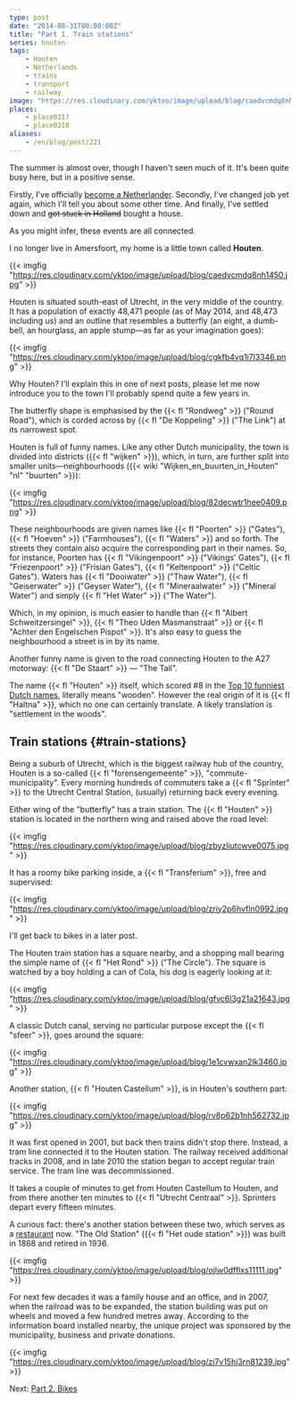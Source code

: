 ```yaml
---
type: post
date: "2014-08-31T00:00:00Z"
title: "Part 1. Train stations"
series: houten
tags:
    - Houten
    - Netherlands
    - trains
    - transport
    - railway
image: "https://res.cloudinary.com/yktoo/image/upload/blog/caedvcmdq8nh1450.jpg"
places:
    - place0217
    - place0218
aliases:
    - /en/blog/post/221
---
```


The summer is almost over, though I haven't seen much of it. It's been quite busy here, but in a positive sense.

Firstly, I've officially [become a Netherlander](0219). Secondly, I've changed job yet again, which I'll tell you about some other time. And finally, I've settled down and ~~got stuck in Holland~~ bought a house.

<!--more-->

As you might infer, these events are all connected.

I no longer live in Amersfoort, my home is a little town called **Houten**.

{{< imgfig "https://res.cloudinary.com/yktoo/image/upload/blog/caedvcmdq8nh1450.jpg" >}}

Houten is situated south-east of Utrecht, in the very middle of the country. It has a population of exactly 48,471 people (as of May 2014, and 48,473 including us) and an outline that resembles a butterfly (an eight, a dumb-bell, an hourglass, an apple stump—as far as your imagination goes):

{{< imgfig "https://res.cloudinary.com/yktoo/image/upload/blog/cgkfb4vq1i7l3346.png" >}}

Why Houten? I'll explain this in one of next posts, please let me now introduce you to the town I'll probably spend quite a few years in.

The butterfly shape is emphasised by the {{< fl "Rondweg" >}} ("Round Road"), which is corded across by {{< fl "De Koppeling" >}} ("The Link") at its narrowest spot.

Houten is full of funny names. Like any other Dutch municipality, the town is divided into districts ({{< fl "wijken" >}}), which, in turn, are further split into smaller units—neighbourhoods ({{< wiki "Wijken_en_buurten_in_Houten" "nl" "buurten" >}}):

{{< imgfig "https://res.cloudinary.com/yktoo/image/upload/blog/82decwtr1hee0409.png" >}}

These neighbourhoods are given names like {{< fl "Poorten" >}} ("Gates"), {{< fl "Hoeven" >}} ("Farmhouses"), {{< fl "Waters" >}} and so forth. The streets they contain also acquire the corresponding part in their names. So, for instance, Poorten has {{< fl "Vikingenpoort" >}} ("Vikings' Gates"), {{< fl "Friezenpoort" >}} ("Frisian Gates"), {{< fl "Keltenpoort" >}} ("Celtic Gates"). Waters has {{< fl "Dooiwater" >}} ("Thaw Water"), {{< fl "Geiserwater" >}} ("Geyser Water"), {{< fl "Mineraalwater" >}} ("Mineral Water") and simply {{< fl "Het Water" >}} ("The Water").

Which, in my opinion, is much easier to handle than {{< fl "Albert Schweitzersingel" >}}, {{< fl "Theo Uden Masmanstraat" >}} or {{< fl "Achter den Engelschen Pispot" >}}. It's also easy to guess the neighbourhood a street is in by its name.

Another funny name is given to the road connecting Houten to the A27 motorway: {{< fl "De Staart" >}} — "The Tail".

The name {{< fl "Houten" >}} itself, which scored #8 in the [Top 10 funniest Dutch names](http://plazilla.com/page/4295049501/top-10-grappige-nederlandse-plaatsnamen-in-een-zin), literally means "wooden". However the real origin of it is {{< fl "Haltna" >}}, which no one can certainly translate. A likely translation is "settlement in the woods".

## Train stations {#train-stations}

Being a suburb of Utrecht, which is the biggest railway hub of the country, Houten is a so-called {{< fl "forensengemeente" >}}, "commute-municipality". Every morning hundreds of commuters take a {{< fl "Sprinter" >}} to the Utrecht Central Station, (usually) returning back every evening.

Either wing of the "butterfly" has a train station. The {{< fl "Houten" >}} station is located in the northern wing and raised above the road level:

{{< imgfig "https://res.cloudinary.com/yktoo/image/upload/blog/zbyzliutcwve0075.jpg" >}}

It has a roomy bike parking inside, a {{< fl "Transferium" >}}, free and supervised:

{{< imgfig "https://res.cloudinary.com/yktoo/image/upload/blog/zriy2p6hvfln0992.jpg" >}}

I'll get back to bikes in a later post.

The Houten train station has a square nearby, and a shopping mall bearing the simple name of {{< fl "Het Rond" >}} ("The Circle"). The square is watched by a boy holding a can of Cola, his dog is eagerly looking at it:

{{< imgfig "https://res.cloudinary.com/yktoo/image/upload/blog/gfvc6l3g21a21643.jpg" >}}

A classic Dutch canal, serving no particular purpose except the {{< fl "sfeer" >}}, goes around the square:

{{< imgfig "https://res.cloudinary.com/yktoo/image/upload/blog/1e1cvwxan2lk3460.jpg" >}}

Another station, {{< fl "Houten Castellum" >}}, is in Houten's southern part:

{{< imgfig "https://res.cloudinary.com/yktoo/image/upload/blog/rv8p62b1nh562732.jpg" >}}

It was first opened in 2001, but back then trains didn't stop there. Instead, a tram line connected it to the Houten station. The railway received additional tracks in 2008, and in late 2010 the station began to accept regular train service. The tram line was decommissioned.

It takes a couple of minutes to get from Houten Castellum to Houten, and from there another ten minutes to {{< fl "Utrecht Centraal" >}}. Sprinters depart every fifteen minutes.

A curious fact: there's another station between these two, which serves as a [restaurant](http://www.hetoudestationhouten.nl/) now. "The Old Station" ({{< fl "Het oude station" >}}) was built in 1868 and retired in 1936.

{{< imgfig "https://res.cloudinary.com/yktoo/image/upload/blog/ojlw0dfflxs11111.jpg" >}}

For next few decades it was a family house and an office, and in 2007, when the railroad was to be expanded, the station building was put on wheels and moved a few hundred metres away. According to the information board installed nearby, the unique project was sponsored by the municipality, business and private donations.

{{< imgfig "https://res.cloudinary.com/yktoo/image/upload/blog/zi7v15hj3rn81239.jpg" >}}

Next: [Part 2. Bikes](0222)
